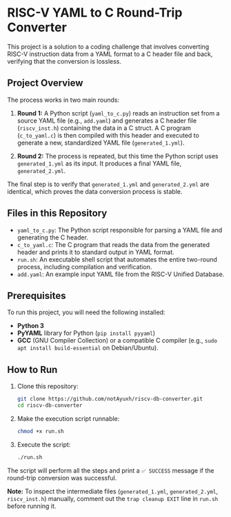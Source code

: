 # RISC-V YAML to C Round-Trip Converter

This project is a solution to a coding challenge that involves converting RISC-V instruction data from a YAML format to a C header file and back, verifying that the conversion is lossless.

## Project Overview

The process works in two main rounds:

1.  **Round 1:** A Python script (`yaml_to_c.py`) reads an instruction set from a source YAML file (e.g., `add.yaml`) and generates a C header file (`riscv_inst.h`) containing the data in a C struct. A C program (`c_to_yaml.c`) is then compiled with this header and executed to generate a new, standardized YAML file (`generated_1.yml`).

2.  **Round 2:** The process is repeated, but this time the Python script uses `generated_1.yml` as its input. It produces a final YAML file, `generated_2.yml`.

The final step is to verify that `generated_1.yml` and `generated_2.yml` are identical, which proves the data conversion process is stable.

## Files in this Repository

* `yaml_to_c.py`: The Python script responsible for parsing a YAML file and generating the C header.
* `c_to_yaml.c`: The C program that reads the data from the generated header and prints it to standard output in YAML format.
* `run.sh`: An executable shell script that automates the entire two-round process, including compilation and verification.
* `add.yaml`: An example input YAML file from the RISC-V Unified Database.

## Prerequisites

To run this project, you will need the following installed:

* **Python 3**
* **PyYAML** library for Python (`pip install pyyaml`)
* **GCC** (GNU Compiler Collection) or a compatible C compiler (e.g., `sudo apt install build-essential` on Debian/Ubuntu).

## How to Run

1.  Clone this repository:
    ```bash
    git clone https://github.com/notAyuxh/riscv-db-converter.git
    cd riscv-db-converter
    ```

2.  Make the execution script runnable:
    ```bash
    chmod +x run.sh
    ```

3.  Execute the script:
    ```bash
    ./run.sh
    ```

The script will perform all the steps and print a `✅ SUCCESS` message if the round-trip conversion was successful.

**Note:** To inspect the intermediate files (`generated_1.yml`, `generated_2.yml`, `riscv_inst.h`) manually, comment out the `trap cleanup EXIT` line in `run.sh` before running it.
